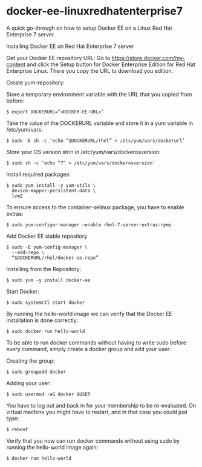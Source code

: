 # docker-ee-linuxredhatenterprise7
A quick go-through on how to setup Docker EE on a Linux Red Hat Enterprise 7 server.

Installing Docker EE on Red Hat Enterprise 7 server

Get your Docker EE repository URL:
Go to https://store.docker.com/my-content and click the Setup button for Docker Enterprise Edition for Red Hat Enterprise Linux. There you copy the URL to download you edition.

Create yum-repository:

Store a temporary environment variable with the URL that you copied from before:

	$ export DOCKERURL=”<DOCKER-EE-URL>”
  
Take the value of the DOCKERURL variable and store it in a yum variable in /etc/yum/vars:

	$ sudo -E sh -c ‘echo “$DOCKERURL/rhel” > /etc/yum/vars/dockerurl’

Store your OS version strin in /etc/yum/vars/dockerosversion:

	$ sudo sh -c ’echo ”7” > /etc/yum/vars/dockerosversion’

Install required packages:

	$ sudo yum install -y yum-utils \
	  device-mapper-persistent-data \
	  lvm2

To ensure access to the container-selinux package, you have to enable extras:

	$ sudo yum-configer-manager –enable rhel-7-server-extras-rpms

Add Docker EE stable repository

	$ sudo -E yum-config-manager \
	  --add-repo \
	  “$DOCKERURL/rhel/docker-ee.repo”

Installing from the Repository:

	$ sudo yum -y install docker-ee

Start Docker:

	$ sudo systemctl start docker

By running the hello-world image we can verify that the Docker EE installation is done correctly:

	$ sudo docker run hello-world

To be able to run docker commands without having to write sudo before every command, simply create a docker group and add your user:

Creating the group:

	$ sudo groupadd docker

Adding your user:

	$ sudo usermod -aG docker $USER

You have to log out and back in for your membership to be re-evaluated. On virtual machine you might have to restart, and in that case you could just type:

	$ reboot

Verify that you now can run docker commands without using sudo by running the hello-world image again:

	$ docker run hello-world

